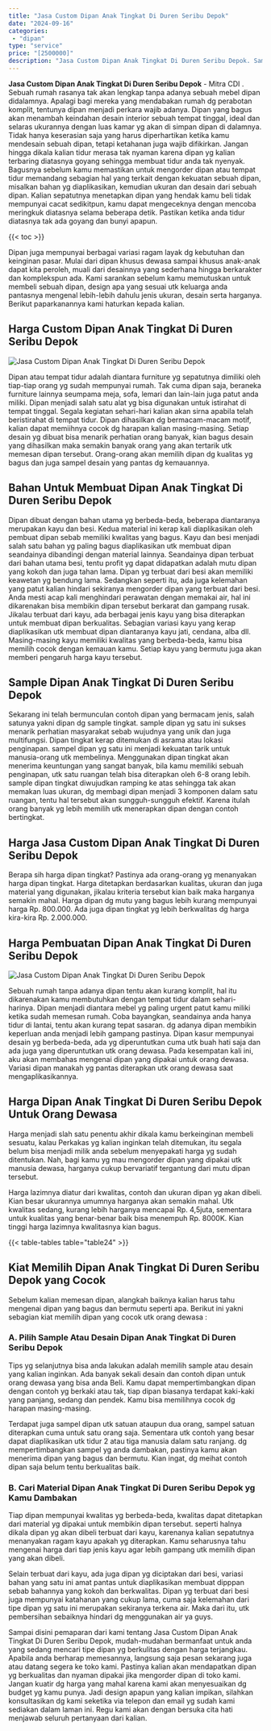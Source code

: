 ```yaml
---
title: "Jasa Custom Dipan Anak Tingkat Di Duren Seribu Depok"
date: "2024-09-16"
categories:
 - "dipan"
type: "service"
price: "[2500000]"
description: "Jasa Custom Dipan Anak Tingkat Di Duren Seribu Depok. Sampai disini pemaparan dari kami tentang Jasa Custom Dipan Anak Tingkat Di Duren Seribu Depok, mudah-m..."
---
```


**Jasa Custom Dipan Anak Tingkat Di Duren Seribu Depok** - Mitra CDI . Sebuah rumah rasanya tak akan lengkap tanpa adanya sebuah mebel dipan didalamnya. Apalagi bagi mereka yang mendabakan rumah dg perabotan komplit, tentunya dipan menjadi perkara wajib adanya. Dipan yang bagus akan menambah keindahan desain interior sebuah tempat tinggal, ideal dan selaras ukurannya dengan luas kamar yg akan di simpan dipan di dalamnya. Tidak hanya keserasian saja yang harus diperhartikan ketika kamu mendesain sebuah dipan, tetapi ketahanan juga wajib difikirkan. Jangan hingga dikala kalian tidur merasa tak nyaman karena dipan yg kalian terbaring diatasnya goyang sehingga membuat tidur anda tak nyenyak. Bagusnya sebelum kamu memastikan untuk mengorder dipan atau tempat tidur memandang sebagian hal yang terkait dengan kekuatan sebuah dipan, misalkan bahan yg diaplikasikan, kemudian ukuran dan desain dari sebuah dipan. Kalian sepatutnya menetapkan dipan yang hendak kamu beli tidak mempunyai cacat sedikitpun, kamu dapat mengeceknya dengan mencoba meringkuk diatasnya selama beberapa detik. Pastikan ketika anda tidur diatasnya tak ada goyang dan bunyi apapun.

{{< toc >}}

Dipan juga mempunyai berbagai variasi ragam layak dg kebutuhan dan keinginan pasar. Mulai dari dipan khusus dewasa sampai khusus anak-anak dapat kita peroleh, muali dari desainnya yang sederhana hingga berkarakter dan komplekspun ada. Kami sarankan sebelum kamu memutuskan untuk membeli sebuah dipan, design apa yang sesuai utk keluarga anda pantasnya mengenal lebih-lebih dahulu jenis ukuran, desain serta harganya. Berikut paparkanannya kami haturkan kepada kalian.

## Harga Custom Dipan Anak Tingkat Di Duren Seribu Depok

![Jasa Custom Dipan Anak Tingkat Di Duren Seribu Depok](/images/mebel/dipan-anak-018-1.jpg)

Dipan atau tempat tidur adalah diantara furniture yg sepatutnya dimiliki oleh tiap-tiap orang yg sudah mempunyai rumah. Tak cuma dipan saja, beraneka furniture lainnya seumpama meja, sofa, lemari dan lain-lain juga patut anda miliki. Dipan menjadi salah satu alat yg bisa digunakan untuk istirahat di tempat tinggal. Segala kegiatan sehari-hari kalian akan sirna apabila telah beristirahat di tempat tidur. Dipan dihasilkan dg bermacam-macam motif, kalian dapat memiihnya cocok dg harapan kalian masing-masing. Setiap desain yg dibuat bisa menarik perhatian orang banyak, kian bagus desain yang dihasilkan maka semakin banyak orang yang akan tertarik utk memesan dipan tersebut. Orang-orang akan memilih dipan dg kualitas yg bagus dan juga sampel desain yang pantas dg kemauannya.

## Bahan Untuk Membuat Dipan Anak Tingkat Di Duren Seribu Depok

Dipan dibuat dengan bahan utama yg berbeda-beda, beberapa diantaranya merupakan kayu dan besi. Kedua material ini kerap kali diaplikasikan oleh pembuat dipan sebab memiliki kwalitas yang bagus. Kayu dan besi menjadi salah satu bahan yg paling bagus diaplikasikan utk membuat dipan seandainya dibandingi dengan material lainnya. Seandainya dipan terbuat dari bahan utama besi, tentu profit yg dapat didapatkan adalah mutu dipan yang kokoh dan juga tahan lama. Dipan yg terbuat dari besi akan memiliki keawetan yg bendung lama. Sedangkan seperti itu, ada juga kelemahan yang patut kalian hindari sekiranya mengorder dipan yang terbuat dari besi. Anda mesti acap kali menghindari perawatan dengan memakai air, hal ini dikarenakan bisa membikin dipan tersebut berkarat dan gampang rusak. Jikalau terbuat dari kayu, ada berbagai jenis kayu yang bisa diterapkan untuk membuat dipan berkualitas. Sebagian variasi kayu yang kerap diaplikasikan utk membuat dipan diantaranya kayu jati, cendana, alba dll. Masing-masing kayu memiliki kwalitas yang berbeda-beda, kamu bisa memilih cocok dengan kemauan kamu. Setiap kayu yang bermutu juga akan memberi pengaruh harga kayu tersebut.

## Sample Dipan Anak Tingkat Di Duren Seribu Depok

Sekarang ini telah bermunculan contoh dipan yang bermacam jenis, salah satunya yakni dipan dg sample tingkat. sample dipan yg satu ini sukses menarik perhatian masyarakat sebab wujudnya yang unik dan juga multifungsi. Dipan tingkat kerap ditemukan di asrama atau lokasi penginapan. sampel dipan yg satu ini menjadi kekuatan tarik untuk manusia-orang utk membelinya. Menggunakan dipan tingkat akan menerima keuntungan yang sangat banyak, bila kamu memiliki sebuah penginapan, utk satu ruangan telah bisa diterapkan oleh 6-8 orang lebih. sample dipan tingkat diwujudkan ramping ke atas sehingga tak akan memakan luas ukuran, dg membagi dipan menjadi 3 komponen dalam satu ruangan, tentu hal tersebut akan sungguh-sungguh efektif. Karena itulah orang banyak yg lebih memilih utk menerapkan dipan dengan contoh bertingkat.

## Harga Jasa Custom Dipan Anak Tingkat Di Duren Seribu Depok

Berapa sih harga dipan tingkat? Pastinya ada orang-orang yg menanyakan harga dipan tingkat. Harga ditetapkan berdasarkan kualitas, ukuran dan juga material yang digunakan, jikalau kriteria tersebut kian baik maka harganya semakin mahal. Harga dipan dg mutu yang bagus lebih kurang mempunyai harga Rp. 800.000. Ada juga dipan tingkat yg lebih berkwalitas dg harga kira-kira Rp. 2.000.000.

## Harga Pembuatan Dipan Anak Tingkat Di Duren Seribu Depok

![Jasa Custom Dipan Anak Tingkat Di Duren Seribu Depok](/images/mebel/dipan-dewasa-003.jpg)

Sebuah rumah tanpa adanya dipan tentu akan kurang komplit, hal itu dikarenakan kamu membutuhkan dengan tempat tidur dalam sehari-harinya. Dipan menjadi diantara mebel yg paling urgent patut kamu miliki ketika sudah memesan rumah. Coba bayangkan, seandainya anda hanya tidur di lantai, tentu akan kurang tepat sasaran. dg adanya dipan membikin keperluan anda menjadi lebih gampang pastinya. Dipan kasur mempunyai desain yg berbeda-beda, ada yg diperuntutkan cuma utk buah hati saja dan ada juga yang diperuntutkan utk orang dewasa. Pada kesempatan kali ini, aku akan membahas mengenai dipan yang dipakai untuk orang dewasa. Variasi dipan manakah yg pantas diterapkan utk orang dewasa saat mengaplikasikannya.

## Harga Dipan Anak Tingkat Di Duren Seribu Depok Untuk Orang Dewasa

Harga menjadi slah satu penentu akhir dikala kamu berkeinginan membeli sesuatu, kalau Perkakas yg kalian inginkan telah ditemukan, itu segala belum bisa menjadi milik anda sebelum menyepakati harga yg sudah ditentukan. Nah, bagi kamu yg mau mengorder dipan yang dipakai utk manusia dewasa, harganya cukup bervariatif tergantung dari mutu dipan tersebut.

Harga lazimnya diatur dari kwalitas, contoh dan ukuran dipan yg akan dibeli. Kian besar ukurannya umumnya harganya akan semakin mahal. Utk kwalitas sedang, kurang lebih harganya mencapai Rp. 4,5juta, sementara untuk kualitas yang benar-benar baik bisa menempuh Rp. 8000K. Kian tinggi harga lazimnya kwalitasnya kian bagus.

{{< table-tables table="table24" >}}

## Kiat Memilih Dipan Anak Tingkat Di Duren Seribu Depok yang Cocok

Sebelum kalian memesan dipan, alangkah baiknya kalian harus tahu mengenai dipan yang bagus dan bermutu seperti apa. Berikut ini yakni sebagian kiat memilih dipan yang cocok utk orang dewasa :

### A. Pilih Sample Atau Desain Dipan Anak Tingkat Di Duren Seribu Depok

Tips yg selanjutnya bisa anda lakukan adalah memilih sample atau desain yang kalian inginkan. Ada banyak sekali desain dan contoh dipan untuk orang dewasa yang bisa anda Beli. Kamu dapat mempertimbangkan dipan dengan contoh yg berkaki atau tak, tiap dipan biasanya terdapat kaki-kaki yang panjang, sedang dan pendek. Kamu bisa memilihnya cocok dg harapan masing-masing.

Terdapat juga sampel dipan utk satuan ataupun dua orang, sampel satuan diterapkan cuma untuk satu orang saja. Sementara utk contoh yang besar dapat diaplikasikan utk tidur 2 atau tiga manusia dalam satu ranjang. dg mempertimbangkan sampel yg anda dambakan, pastinya kamu akan menerima dipan yang bagus dan bermutu. Kian ingat, dg meihat contoh dipan saja belum tentu berkualitas baik.

### B. Cari Material Dipan Anak Tingkat Di Duren Seribu Depok yg Kamu Dambakan

Tiap dipan mempunyai kwalitas yg berbeda-beda, kwalitas dapat ditetapkan dari material yg dipakai untuk membikin dipan tersebut. seperti halnya dikala dipan yg akan dibeli terbuat dari kayu, karenanya kalian sepatutnya menanyakan ragam kayu apakah yg diterapkan. Kamu seharusnya tahu mengenai harga dari tiap jenis kayu agar lebih gampang utk memilih dipan yang akan dibeli.

Selain terbuat dari kayu, ada juga dipan yg diciptakan dari besi, variasi bahan yang satu ini amat pantas untuk diaplikasikan membuat dipppan sebab bahannya yang kokoh dan berkwalitas. Dipan yg terbuat dari besi juga mempunyai katahanan yang cukup lama, cuma saja kelemahan dari tipe dipan yg satu ini merupakan sekiranya terkena air. Maka dari itu, utk pembersihan sebaiknya hindari dg menggunakan air ya guys.

Sampai disini pemaparan dari kami tentang Jasa Custom Dipan Anak Tingkat Di Duren Seribu Depok, mudah-mudahan bermanfaat untuk anda yang sedang mencari tipe dipan yg berkulitas dengan harga terjangkau. Apabila anda berharap memesannya, langsung saja pesan sekarang juga atau datang segera ke toko kami. Pastinya kalian akan mendapatkan dipan yg berkualitas dan nyaman dipakai jika mengorder dipan di toko kami. Jangan kuatir dg harga yang mahal karena kami akan menyesuaikan dg budget yg kamu punya. Jadi design apapun yang kalian impikan, silahkan konsultasikan dg kami seketika via telepon dan email yg sudah kami sediakan dalam laman ini. Regu kami akan dengan bersuka cita hati menjawab seluruh pertanyaan dari kalian.
